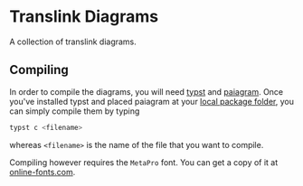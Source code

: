 # Translink Diagrams

A collection of translink diagrams.

## Compiling

In order to compile the diagrams, you will need [typst](https://typst.app)
and [paiagram](https://github.com/WenSimEHRP/paiagram). Once you've installed
typst and placed paiagram at your [local package folder](https://github.com/typst/packages#local-packages),
you can simply compile them by typing

```sh
typst c <filename>
```

whereas `<filename>` is the name of the file that you want to compile.

Compiling however requires the `MetaPro` font. You can get a copy of it
at [online-fonts.com](https://online-fonts.com/fonts/metapro).
